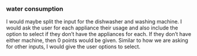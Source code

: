 ### water consumption 

I would maybe split the input for the dishwasher and washing machine. I would ask the user for each appliance their usage and also include the option to select if they don’t have the appliances for each. If they don’t have either machine, then 0 points would be given. Similar to how we are asking for other inputs, I would give the user options to select. 
